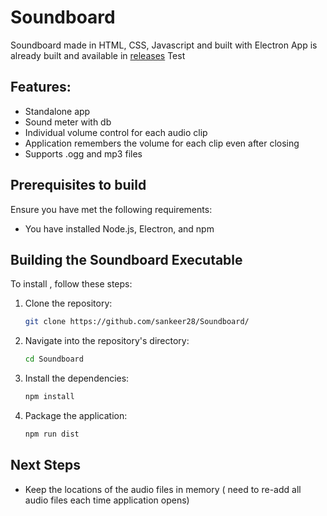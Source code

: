 # Soundboard
Soundboard made in HTML, CSS, Javascript and built with Electron
App is already built and available in [releases](https://github.com/sankeer28/Soundboard/releases/tag/Soundboard)
Test
## Features:
- Standalone app
- Sound meter with db
- Individual volume control for each audio clip
- Application remembers the volume for each clip even after closing
- Supports .ogg and mp3 files
  
## Prerequisites to build

Ensure you have met the following requirements:

* You have installed Node.js, Electron, and npm

## Building the Soundboard Executable

To install <Your-Project-Name>, follow these steps:

1. Clone the repository:
    ```bash
    git clone https://github.com/sankeer28/Soundboard/
    ```
2. Navigate into the repository's directory:
    ```bash
    cd Soundboard
    ```
3. Install the dependencies:
    ```bash
    npm install
    ```
4. Package the application:
    ```bash
    npm run dist
    ```
## Next Steps
- Keep the locations of the audio files in memory ( need to re-add all audio files each time application opens)
